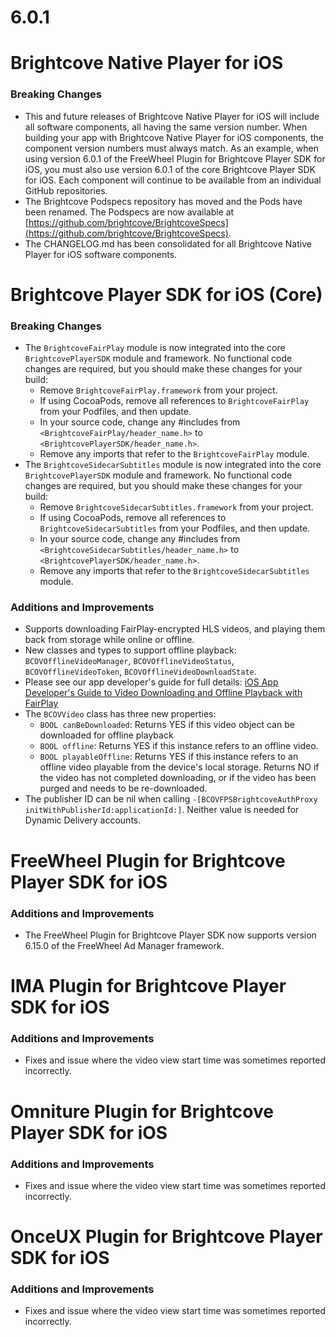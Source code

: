 # 6.0.1
# Brightcove Native Player for iOS
### Breaking Changes
* This and future releases of Brightcove Native Player for iOS will include all software components, all having the same version number. When building your app with Brightcove Native Player for iOS components, the component version numbers must always match. As an example, when using version 6.0.1 of the FreeWheel Plugin for Brightcove Player SDK for iOS, you must also use version 6.0.1 of the core Brightcove Player SDK for iOS. Each component will continue to be available from an individual GitHub repositories.
* The Brightcove Podspecs repository has moved and the Pods have been renamed. The Podspecs are now available at [https://github.com/brightcove/BrightcoveSpecs](https://github.com/brightcove/BrightcoveSpecs).
* The CHANGELOG.md has been consolidated for all Brightcove Native Player for iOS software components.

# Brightcove Player SDK for iOS (Core)
### Breaking Changes
* The `BrightcoveFairPlay` module is now integrated into the core `BrightcovePlayerSDK` module and framework. No functional code changes are required, but you should make these changes for your build:
	* Remove `BrightcoveFairPlay.framework` from your project.
	* If using CocoaPods, remove all references to `BrightcoveFairPlay` from your Podfiles, and then update.
	* In your source code, change any #includes from `<BrightcoveFairPlay/header_name.h>` to `<BrightcovePlayerSDK/header_name.h>`.
	* Remove any imports that refer to the `BrightcoveFairPlay` module.
* The `BrightcoveSidecarSubtitles` module is now integrated into the core `BrightcovePlayerSDK` module and framework. No functional code changes are required, but you should make these changes for your build:
	* Remove `BrightcoveSidecarSubtitles.framework` from your project.
	* If using CocoaPods, remove all references to `BrightcoveSidecarSubtitles` from your Podfiles, and then update.
	* In your source code, change any #includes from `<BrightcoveSidecarSubtitles/header_name.h>` to `<BrightcovePlayerSDK/header_name.h>`.
	* Remove any imports that refer to the `BrightcoveSidecarSubtitles` module.

### Additions and Improvements
* Supports downloading FairPlay-encrypted HLS videos, and playing them back from storage while online or offline.
* New classes and types to support offline playback: `BCOVOfflineVideoManager`, `BCOVOfflineVideoStatus`, `BCOVOfflineVideoToken`, `BCOVOfflineVideoDownloadState`.
* Please see our app developer's guide for full details: [iOS App Developer's Guide to Video Downloading and Offline Playback with FairPlay](OfflinePlayback.md)
* The `BCOVVideo` class has three new properties:
	* `BOOL canBeDownloaded`: Returns YES if this video object can be downloaded for offline playback
	* `BOOL offline`: Returns YES if this instance refers to an offline video.
	* `BOOL playableOffline`: Returns YES if this instance refers to an offline video playable from the device's local storage. Returns NO if the video has not completed downloading, or if the video has been purged and needs to be re-downloaded.
* The publisher ID can be nil when calling `-[BCOVFPSBrightcoveAuthProxy initWithPublisherId:applicationId:]`. Neither value is needed for Dynamic Delivery accounts.

# FreeWheel Plugin for Brightcove Player SDK for iOS
### Additions and Improvements
* The FreeWheel Plugin for Brightcove Player SDK now supports version 6.15.0 of the FreeWheel Ad Manager framework.

# IMA Plugin for Brightcove Player SDK for iOS
### Additions and Improvements
* Fixes and issue where the video view start time was sometimes reported incorrectly.

# Omniture Plugin for Brightcove Player SDK for iOS
### Additions and Improvements
* Fixes and issue where the video view start time was sometimes reported incorrectly.

# OnceUX Plugin for Brightcove Player SDK for iOS
### Additions and Improvements
* Fixes and issue where the video view start time was sometimes reported incorrectly.

